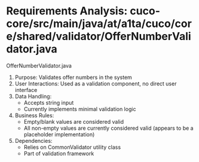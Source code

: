 # Requirements Analysis: cuco-core/src/main/java/at/a1ta/cuco/core/shared/validator/OfferNumberValidator.java

OfferNumberValidator.java
1. Purpose: Validates offer numbers in the system
2. User Interactions: Used as a validation component, no direct user interface
3. Data Handling:
   - Accepts string input
   - Currently implements minimal validation logic
4. Business Rules:
   - Empty/blank values are considered valid
   - All non-empty values are currently considered valid (appears to be a placeholder implementation)
5. Dependencies:
   - Relies on CommonValidator utility class
   - Part of validation framework
